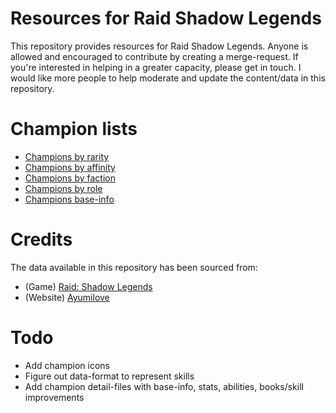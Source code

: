 # Resources for Raid Shadow Legends

This repository provides resources for Raid Shadow Legends. Anyone is allowed and encouraged to contribute by creating a merge-request.
If you're interested in helping in a greater capacity, please get in touch. I would like more people to help moderate and update the content/data in this repository.

# Champion lists

* [Champions by rarity](/champions-by-rarity.json)
* [Champions by affinity](/champions-by-affinity.json)
* [Champions by faction](/champions-by-faction.json)
* [Champions by role](/champions-by-role.json)
* [Champions base-info](/champions-base-info.json)

# Credits

The data available in this repository has been sourced from:

* (Game) [Raid: Shadow Legends](https://plarium.com/en/mobile-games/raid-shadow-legends/)
* (Website) [Ayumilove](https://ayumilove.net/raid-shadow-legends-guide/)

# Todo

* Add champion icons
* Figure out data-format to represent skills
* Add champion detail-files with base-info, stats, abilities, books/skill improvements
